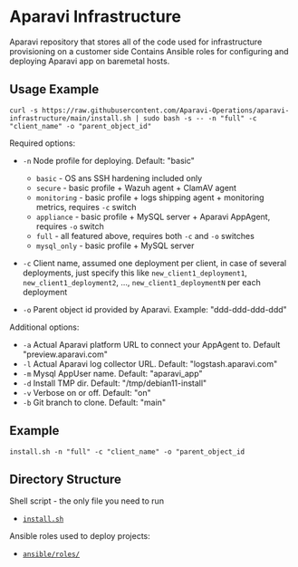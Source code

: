 # Aparavi Infrastructure

Aparavi repository that stores all of the code used for infrastructure provisioning on a customer side
Contains Ansible roles for configuring and deploying Aparavi app on baremetal hosts.

## Usage Example

`curl -s https://raw.githubusercontent.com/Aparavi-Operations/aparavi-infrastructure/main/install.sh | sudo bash -s -- -n "full" -c "client_name" -o "parent_object_id"`

Required options:
* `-n` Node profile for deploying. Default: "basic"  
  * `basic`      - OS ans SSH hardening included only  
  * `secure`     - basic profile + Wazuh agent + ClamAV agent  
  * `monitoring` - basic profile + logs shipping agent + monitoring metrics, requires `-c` switch
  * `appliance`  - basic profile + MySQL server + Aparavi AppAgent, requires `-o` switch
  * `full`       - all featured above, requires both `-c` and `-o` switches
  * `mysql_only` - basic profile + MySQL server

* `-c` Client name, assumed one deployment per client, in case of several deployments, just specify this like `new_client1_deployment1`, `new_client1_deployment2`, ..., `new_client1_deploymentN` per each deployment
* `-o` Parent object id provided by Aparavi. Example: "ddd-ddd-ddd-ddd"

Additional options:
* `-a` Actual Aparavi platform URL to connect your AppAgent to. Default "preview.aparavi.com"
* `-l` Actual Aparavi log collector URL. Default: "logstash.aparavi.com"
* `-m` Mysql AppUser name. Default: "aparavi_app"
* `-d` Install TMP dir. Default: "/tmp/debian11-install"
* `-v` Verbose on or off. Default: "on"
* `-b` Git branch to clone. Default: "main"

## Example
`install.sh -n "full" -c "client_name" -o "parent_object_id`

## Directory Structure

Shell script - the only file you need to run
* [`install.sh`](install.sh)

Ansible roles used to deploy projects:
* [`ansible/roles/`](ansible/roles/)
